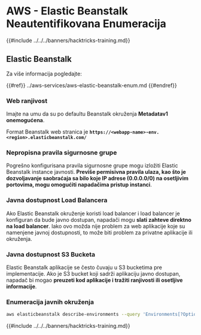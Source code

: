 # AWS - Elastic Beanstalk Neautentifikovana Enumeracija

{{#include ../../../banners/hacktricks-training.md}}

## Elastic Beanstalk

Za više informacija pogledajte:

{{#ref}}
../aws-services/aws-elastic-beanstalk-enum.md
{{#endref}}

### Web ranjivost

Imajte na umu da su po defaultu Beanstalk okruženja **Metadatav1 onemogućena**.

Format Beanstalk web stranica je **`https://<webapp-name>-env.<region>.elasticbeanstalk.com/`**

### Nepropisna pravila sigurnosne grupe

Pogrešno konfigurisana pravila sigurnosne grupe mogu izložiti Elastic Beanstalk instance javnosti. **Previše permisivna pravila ulaza, kao što je dozvoljavanje saobraćaja sa bilo koje IP adrese (0.0.0.0/0) na osetljivim portovima, mogu omogućiti napadačima pristup instanci**.

### Javna dostupnost Load Balancera

Ako Elastic Beanstalk okruženje koristi load balancer i load balancer je konfiguran da bude javno dostupan, napadači mogu **slati zahteve direktno na load balancer**. Iako ovo možda nije problem za web aplikacije koje su namenjene javnoj dostupnosti, to može biti problem za privatne aplikacije ili okruženja.

### Javna dostupnost S3 Bucketa

Elastic Beanstalk aplikacije se često čuvaju u S3 bucketima pre implementacije. Ako je S3 bucket koji sadrži aplikaciju javno dostupan, napadač bi mogao **preuzeti kod aplikacije i tražiti ranjivosti ili osetljive informacije**.

### Enumeracija javnih okruženja
```bash
aws elasticbeanstalk describe-environments --query 'Environments[?OptionSettings[?OptionName==`aws:elbv2:listener:80:defaultProcess` && contains(OptionValue, `redirect`)]].{EnvironmentName:EnvironmentName, ApplicationName:ApplicationName, Status:Status}' --output table
```
{{#include ../../../banners/hacktricks-training.md}}
